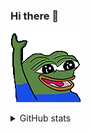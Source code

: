 ### Hi there 👋

![peepoHey](peepoHey.gif)

<details>
<summary>GitHub stats</summary>
  <img src="https://github-readme-stats.vercel.app/api/top-langs/?username=talesard&layout=compact" />
  <p/>
</details>
